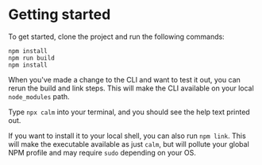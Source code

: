# Getting started

To get started, clone the project and run the following commands:

```
npm install
npm run build
npm install
```

When you've made a change to the CLI and want to test it out, you can rerun the build and link steps.
This will make the CLI available on your local `node_modules` path.

Type `npx calm` into your terminal, and you should see the help text printed out.

If you want to install it to your local shell, you can also run `npm link`.
This will make the executable available as just `calm`, but will pollute your global NPM profile and may require `sudo` depending on your OS.
